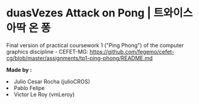 # duasVezes Attack on Pong | **트와이스 아딱 온 퐁**

Final version of practical coursework 1 ("Ping Phong") of the computer graphics discipline - CEFET-MG: https://github.com/fegemo/cefet-cg/blob/master/assignments/tp1-ping-phong/README.md

**Made by :**
<li> Julio Cesar Rocha (julioCROS)</li> 
<li>Pablo Felipe </li>
<li>Victor Le Roy (vmLeroy) </li>
